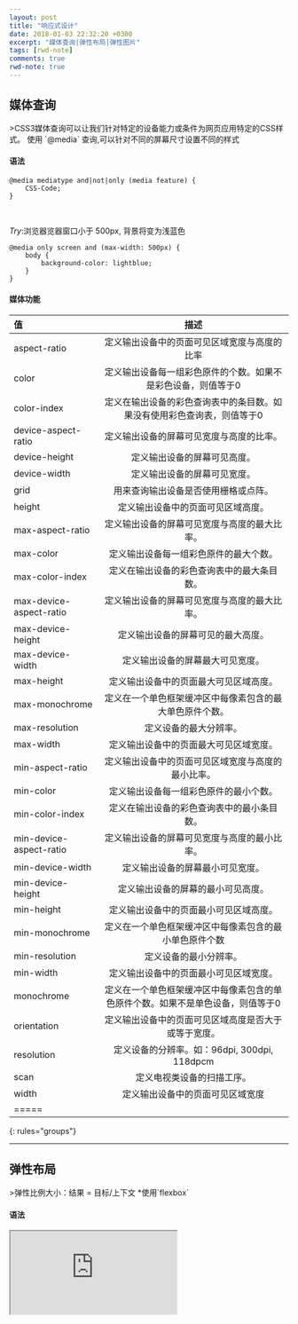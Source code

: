 ```yaml
---
layout: post
title: "响应式设计"
date: 2018-01-03 22:32:20 +0300
excerpt: "媒体查询|弹性布局|弹性图片"
tags: [rwd-note]
comments: true
rwd-note: true
---
```

<h2 id="media">媒体查询</h2>
>CSS3媒体查询可以让我们针对特定的设备能力或条件为网页应用特定的CSS样式。
使用 `@media` 查询,可以针对不同的屏幕尺寸设置不同的样式

#### 语法
```
@media mediatype and|not|only (media feature) {
    CSS-Code;
}
```

</br>

_Try_:浏览器览器窗口小于 500px, 背景将变为浅蓝色

```
@media only screen and (max-width: 500px) {
    body {
        background-color: lightblue;
    }
}
```

#### 媒体功能

值|描述|
|:--------|:-------:|
aspect-ratio | 定义输出设备中的页面可见区域宽度与高度的比率
color | 定义输出设备每一组彩色原件的个数。如果不是彩色设备，则值等于0
color-index | 定义在输出设备的彩色查询表中的条目数。如果没有使用彩色查询表，则值等于0
device-aspect-ratio | 定义输出设备的屏幕可见宽度与高度的比率。
device-height | 定义输出设备的屏幕可见高度。
device-width | 定义输出设备的屏幕可见宽度。
grid | 用来查询输出设备是否使用栅格或点阵。
height | 定义输出设备中的页面可见区域高度。
max-aspect-ratio | 定义输出设备的屏幕可见宽度与高度的最大比率。
max-color | 定义输出设备每一组彩色原件的最大个数。
max-color-index	| 定义在输出设备的彩色查询表中的最大条目数。
max-device-aspect-ratio|定义输出设备的屏幕可见宽度与高度的最大比率。
max-device-height | 定义输出设备的屏幕可见的最大高度。
max-device-width | 定义输出设备的屏幕最大可见宽度。
max-height | 定义输出设备中的页面最大可见区域高度。
max-monochrome | 定义在一个单色框架缓冲区中每像素包含的最大单色原件个数。
max-resolution | 定义设备的最大分辨率。
max-width | 定义输出设备中的页面最大可见区域宽度。
min-aspect-ratio | 定义输出设备中的页面可见区域宽度与高度的最小比率。
min-color | 定义输出设备每一组彩色原件的最小个数。
min-color-index | 定义在输出设备的彩色查询表中的最小条目数。
min-device-aspect-ratio	| 定义输出设备的屏幕可见宽度与高度的最小比率。
min-device-width | 定义输出设备的屏幕最小可见宽度。
min-device-height | 定义输出设备的屏幕的最小可见高度。
min-height | 定义输出设备中的页面最小可见区域高度。
min-monochrome | 定义在一个单色框架缓冲区中每像素包含的最小单色原件个数
min-resolution | 定义设备的最小分辨率。
min-width | 定义输出设备中的页面最小可见区域宽度。
monochrome | 定义在一个单色框架缓冲区中每像素包含的单色原件个数。如果不是单色设备，则值等于0
orientation | 定义输出设备中的页面可见区域高度是否大于或等于宽度。
resolution | 定义设备的分辨率。如：96dpi, 300dpi, 118dpcm
scan | 定义电视类设备的扫描工序。
width | 定义输出设备中的页面可见区域宽度
|=====
{: rules="groups"}

---


<h2 id="flexbox">弹性布局</h2>
>弹性比例大小：结果 = 目标/上下文
*使用`flexbox`

#### 语法
<iframe src="http://www.ruanyifeng.com/blog/2015/07/flex-grammar.html"></iframw>

---


<h2 id="image">弹性图片</h2>

